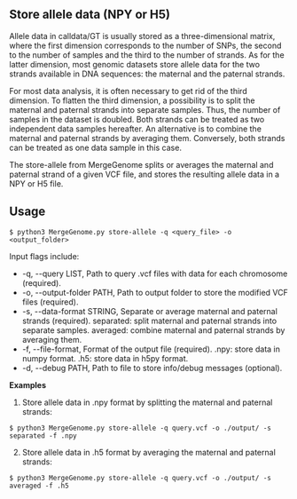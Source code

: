 ## Store allele data (NPY or H5)

Allele data in calldata/GT is usually stored as a three-dimensional matrix, where the first dimension corresponds to the number of SNPs, the second to the number of samples and the third to the number of strands. As for the latter dimension, most genomic datasets store allele data for the two strands available in DNA sequences: the maternal and the paternal strands.

For most data analysis, it is often necessary to get rid of the third dimension. To flatten the third dimension, a possibility is to split the maternal and paternal strands into separate samples. Thus, the number of samples in the dataset is doubled. Both strands can be treated as two independent data samples hereafter. An alternative is to combine the maternal and paternal strands by averaging them. Conversely, both strands can be treated as one data sample in this case.

The store-allele from MergeGenome splits or averages the maternal and paternal strand of a given VCF file, and stores the resulting allele data in a NPY or H5 file. 

## Usage

```
$ python3 MergeGenome.py store-allele -q <query_file> -o <output_folder>
```

Input flags include:

* -q, --query LIST, Path to query .vcf files with data for each chromosome (required).
* -o, --output-folder PATH, Path to output folder to store the modified VCF files (required).
* -s, --data-format STRING, Separate or average maternal and paternal strands (required).
    separated: split maternal and paternal strands into separate samples. 
    averaged: combine maternal and  paternal strands by averaging them.
* -f, --file-format, Format of the output file (required).
    .npy: store data in numpy format.
    .h5: store data in h5py format.
* -d, --debug PATH, Path to file to store info/debug messages (optional).

**Examples**

1. Store allele data in .npy format by splitting the maternal and paternal strands:

```
$ python3 MergeGenome.py store-allele -q query.vcf -o ./output/ -s separated -f .npy
```

2. Store allele data in .h5 format by averaging the maternal and paternal strands:

```
$ python3 MergeGenome.py store-allele -q query.vcf -o ./output/ -s averaged -f .h5
```
